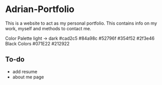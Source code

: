 # Adrian-Portfolio

This is a website to act as my personal portfolio. This contains info on my work, myself and methods to contact me.

Color Palette
light -> dark
#cad2c5 #84a98c #52796f #354f52 #2f3e46
Black Colors
#071E22 #212922

## To-do

- add resume
- about me page
